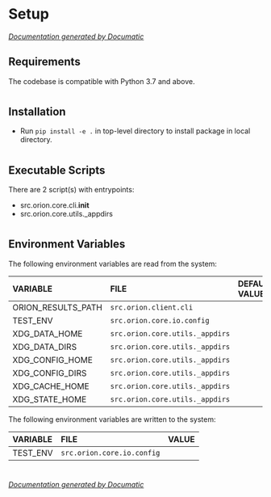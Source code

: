 # Setup

[_Documentation generated by Documatic_](https://www.documatic.com)

<!---Documatic-section-Requirements-start--->
## Requirements

The codebase is compatible with Python 3.7 and above.

# #
<!---Documatic-section-Requirements-end--->

<!---Documatic-section-Installation-start--->
## Installation

* Run `pip install -e .` in top-level directory to
install package in local directory.

# #
<!---Documatic-section-Installation-end--->

<!---Documatic-section-Executable Scripts-start--->
## Executable Scripts

There are 2 script(s) with entrypoints:
* src.orion.core.cli.__init__
* src.orion.core.utils._appdirs

# #
<!---Documatic-section-Executable Scripts-end--->

<!---Documatic-section-Environment Variables-start--->
## Environment Variables

<!---Documatic-block-env_vars-start--->
The following environment variables are read from the system:

<!---Documatic-block-env_reads-start--->
|VARIABLE|FILE|DEFAULT VALUE|
|:---|:---|:---|
|ORION_RESULTS_PATH|`src.orion.client.cli`||
|TEST_ENV|`src.orion.core.io.config`||
|XDG_DATA_HOME|`src.orion.core.utils._appdirs`||
|XDG_DATA_DIRS|`src.orion.core.utils._appdirs`||
|XDG_CONFIG_HOME|`src.orion.core.utils._appdirs`||
|XDG_CONFIG_DIRS|`src.orion.core.utils._appdirs`||
|XDG_CACHE_HOME|`src.orion.core.utils._appdirs`||
|XDG_STATE_HOME|`src.orion.core.utils._appdirs`||
<!---Documatic-block-env_reads-end--->

The following environment variables are written to the system:

<!---Documatic-block-env_writes-start--->
|VARIABLE|FILE|VALUE|
|:---|:---|:---|
|TEST_ENV|`src.orion.core.io.config`||
<!---Documatic-block-env_writes-end--->
<!---Documatic-block-env_vars-end--->

# #
<!---Documatic-section-Environment Variables-end--->

[_Documentation generated by Documatic_](https://www.documatic.com)